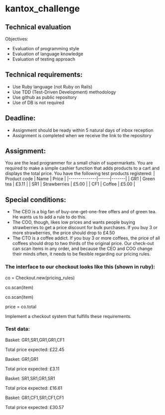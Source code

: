 # kantox_challenge
## Technical evaluation

Objectives:
* Evaluation of programming style
* Evaluation of language knowledge
* Evaluation of testing approach

## Technical requirements:

* Use Ruby language (not Ruby on Rails)
* Use TDD (Test-Driven Development) methodology
* Use github as public repository
* Use of DB is not required

## Deadline:

* Assignment should be ready within 5 natural days of inbox reception
* Assignment is completed when we receive the link to the repository

## Assignment:

You are the lead programmer for a small chain of supermarkets. You are required to make a simple
cashier function that adds products to a cart and displays the total price.
You have the following test products registered:
| Product code | Name | Price |
|--------------|------|-------|
| GR1 | Green tea | £3.11 |
| SR1 | Strawberries | £5.00 |
| CF1 | Coffee | £5.00 |

## Special conditions:

* The CEO is a big fan of buy-one-get-one-free offers and of green tea. He wants us to add a
rule to do this.
* The COO, though, likes low prices and wants people buying strawberries to get a price
discount for bulk purchases. If you buy 3 or more strawberries, the price should drop to £4.50
* The CTO is a coffee addict. If you buy 3 or more coffees, the price of all coffees should drop
to two thirds of the original price.
Our check-out can scan items in any order, and because the CEO and COO change their minds
often, it needs to be flexible regarding our pricing rules.

### The interface to our checkout looks like this (shown in ruby):
co = Checkout.new(pricing_rules)

co.scan(item)

co.scan(item)

price = co.total

Implement a checkout system that fulfills these requirements.

### Test data:
Basket: GR1,SR1,GR1,GR1,CF1

Total price expected: £22.45

Basket: GR1,GR1

Total price expected: £3.11

Basket: SR1,SR1,GR1,SR1

Total price expected: £16.61

Basket: GR1,CF1,SR1,CF1,CF1

Total price expected: £30.57
